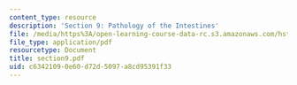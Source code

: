 ```yaml
---
content_type: resource
description: 'Section 9: Pathology of the Intestines'
file: /media/https%3A/open-learning-course-data-rc.s3.amazonaws.com/hst-121-gastroenterology-fall-2005/c63421090e60d72d5097a8cd95391f33_section9.pdf
file_type: application/pdf
resourcetype: Document
title: section9.pdf
uid: c6342109-0e60-d72d-5097-a8cd95391f33
---
```

